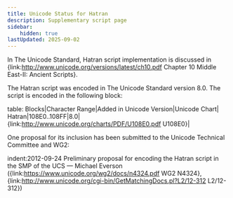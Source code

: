 ```yaml
---
title: Unicode Status for Hatran
description: Supplementary script page
sidebar:
    hidden: true
lastUpdated: 2025-09-02
---
```


In The Unicode Standard, Hatran script implementation is discussed in {link:http://www.unicode.org/versions/latest/ch10.pdf Chapter 10 Middle East-II: Ancient Scripts}.

[comment]: # (end of intro)

[comment]: # (start of blocks)

The Hatran script was encoded in The Unicode Standard version 8.0. The script is encoded in the following block:

table:
Blocks|Character Range|Added in Unicode Version|Unicode Chart|
Hatran|108E0..108FF|8.0|{link:http://www.unicode.org/charts/PDF/U108E0.pdf U108E0}|

[comment]: # (end of blocks)

[comment]: # (start of chars)



[comment]: # (end of chars)

[comment]: # (start of rest)

One proposal for its inclusion has been submitted to the Unicode Technical Committee and WG2:

indent:2012-09-24 Preliminary proposal for encoding the Hatran script in the SMP of the UCS — Michael Everson ({link:https://www.unicode.org/wg2/docs/n4324.pdf WG2 N4324}, {link:http://www.unicode.org/cgi-bin/GetMatchingDocs.pl?L2/12-312 L2/12-312})
